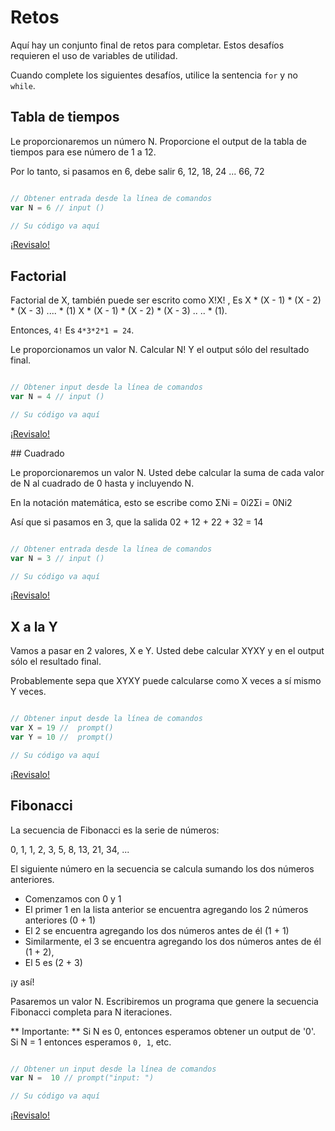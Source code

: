 # Retos

Aquí hay un conjunto final de retos para completar. Estos desafíos requieren el uso de variables de utilidad.

Cuando complete los siguientes desafíos, utilice la sentencia `for` y no` while`.

## Tabla de tiempos

Le proporcionaremos un número N. Proporcione el output de la tabla de tiempos para ese número de 1 a 12.

Por lo tanto, si pasamos en 6, debe salir 6, 12, 18, 24 ... 66, 72

```js

// Obtener entrada desde la línea de comandos
var N = 6 // input ()

// Su código va aquí


```

[¡Revisalo!]()


## Factorial

Factorial de X, también puede ser escrito como X!X! , Es X \* (X - 1) \* (X - 2) \* (X - 3) .... \* (1) X \* (X - 1) \* (X - 2) \* (X - 3) .. .. \* (1).

Entonces, `4!` Es `4*3*2*1 = 24`.

Le proporcionamos un valor N. Calcular N! Y el output sólo del resultado final.

```js

// Obtener input desde la línea de comandos
var N = 4 // input ()

// Su código va aquí

```

[¡Revisalo!]()

## Cuadrado

Le proporcionaremos un valor N. Usted debe calcular la suma de cada valor de N al cuadrado de 0 hasta y incluyendo N.

En la notación matemática, esto se escribe como ΣNi = 0i2Σi = 0Ni2

Así que si pasamos en 3, que la salida 02 + 12 + 22 + 32 = 14

```js

// Obtener entrada desde la línea de comandos
var N = 3 // input ()

// Su código va aquí


```

[¡Revisalo!]()


## X a la Y

Vamos a pasar en 2 valores, X e Y. Usted debe calcular XYXY y en el output sólo el resultado final.

Probablemente sepa que XYXY puede calcularse como X veces a sí mismo Y veces.

```js

// Obtener input desde la línea de comandos
var X = 19 //  prompt()
var Y = 10 //  prompt()

// Su código va aquí


```

[¡Revisalo!]()

## Fibonacci

La secuencia de Fibonacci es la serie de números:

0, 1, 1, 2, 3, 5, 8, 13, 21, 34, ...

El siguiente número en la secuencia se calcula sumando los dos números anteriores.

* Comenzamos con 0 y 1
* El primer 1 en la lista anterior se encuentra agregando los 2 números anteriores (0 + 1)
* El 2 se encuentra agregando los dos números antes de él (1 + 1)
* Similarmente, el 3 se encuentra agregando los dos números antes de él (1 + 2),
* El 5 es (2 + 3)

¡y así!

Pasaremos un valor N. Escribiremos un programa que genere la secuencia Fibonacci completa para N iteraciones.

\*\* Importante: \*\* Si N es 0, entonces esperamos obtener un output de '0'. Si N = 1 entonces esperamos `0, 1`, etc.

```js

// Obtener un input desde la línea de comandos
var N =  10 // prompt("input: ")

// Su código va aquí


```
[¡Revisalo!]()



